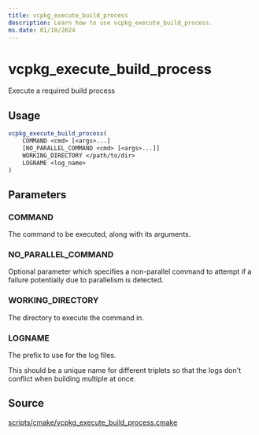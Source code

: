 ```yaml
---
title: vcpkg_execute_build_process
description: Learn how to use vcpkg_execute_build_process.
ms.date: 01/10/2024
---
```

# vcpkg_execute_build_process

Execute a required build process

## Usage

```cmake
vcpkg_execute_build_process(
    COMMAND <cmd> [<args>...]
    [NO_PARALLEL_COMMAND <cmd> [<args>...]]
    WORKING_DIRECTORY </path/to/dir>
    LOGNAME <log_name>
)
```

## Parameters

### COMMAND

The command to be executed, along with its arguments.

### NO_PARALLEL_COMMAND

Optional parameter which specifies a non-parallel command to attempt if a
failure potentially due to parallelism is detected.

### WORKING_DIRECTORY

The directory to execute the command in.

### LOGNAME

The prefix to use for the log files.

This should be a unique name for different triplets so that the logs don't
conflict when building multiple at once.

## Source

[scripts/cmake/vcpkg\_execute\_build\_process.cmake](https://github.com/Microsoft/vcpkg/blob/master/scripts/cmake/vcpkg_execute_build_process.cmake)

